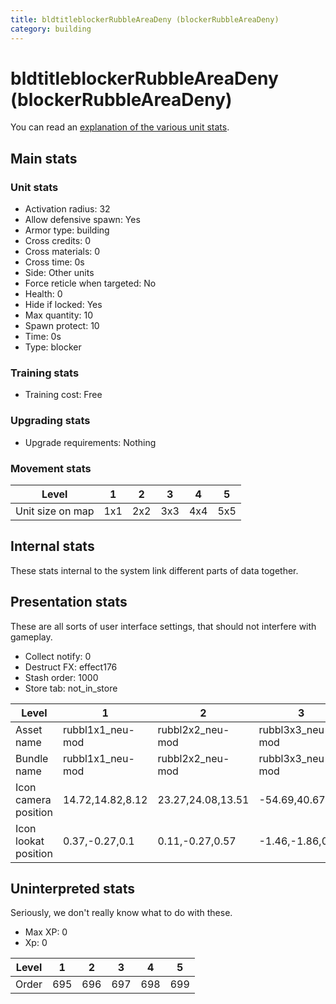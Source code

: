 ```yaml
---
title: bldtitleblockerRubbleAreaDeny (blockerRubbleAreaDeny)
category: building
---
```


# bldtitleblockerRubbleAreaDeny (blockerRubbleAreaDeny)

You can read an [explanation  of the various unit stats](unitexplained.md).

## Main stats

### Unit stats

  * Activation radius: 32
  * Allow defensive spawn: Yes
  * Armor type: building
  * Cross credits: 0
  * Cross materials: 0
  * Cross time: 0s
  * Side: Other units
  * Force reticle when targeted: No
  * Health: 0
  * Hide if locked: Yes
  * Max quantity: 10
  * Spawn protect: 10
  * Time: 0s
  * Type: blocker

### Training stats

  * Training cost: Free

### Upgrading stats

  * Upgrade requirements: Nothing

### Movement stats

|Level           |1  |2  |3  |4  |5  |
|----------------|---|---|---|---|---|
|Unit size on map|1x1|2x2|3x3|4x4|5x5|


## Internal stats

These stats internal to the system link different parts of data together.


## Presentation stats

These are all sorts of user interface settings, that should not interfere with gameplay.

  * Collect notify: 0
  * Destruct FX: effect176
  * Stash order: 1000
  * Store tab: not_in_store

|Level               |1               |2                |3               |4                |5               |
|--------------------|----------------|-----------------|----------------|-----------------|----------------|
|Asset name          |rubbl1x1_neu-mod|rubbl2x2_neu-mod |rubbl3x3_neu-mod|rubbl4x4_neu-mod |rubbl5x5_neu-mod|
|Bundle name         |rubbl1x1_neu-mod|rubbl2x2_neu-mod |rubbl3x3_neu-mod|rubbl4x4_neu-mod |rubbl5x5_neu-mod|
|Icon camera position|14.72,14.82,8.12|23.27,24.08,13.51|-54.69,40.67,1.3|-69.04,50.97,0.76|-81.39,60.84,0.9|
|Icon lookat position|0.37,-0.27,0.1  |0.11,-0.27,0.57  |-1.46,-1.86,0.7 |-1.99,-2.6,0     |-1.99,-2.6,0    |


## Uninterpreted stats

Seriously, we don't really know what to do with these.

  * Max XP: 0
  * Xp: 0

|Level|1  |2  |3  |4  |5  |
|-----|---|---|---|---|---|
|Order|695|696|697|698|699|


